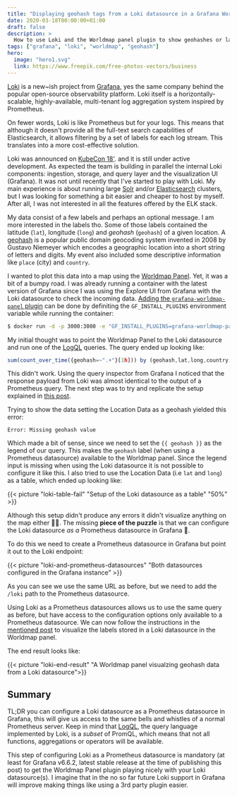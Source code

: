 ```yaml
---
title: "Displaying geohash tags from a Loki datasource in a Grafana Worldmap Panel"
date: 2020-03-18T00:00:00+01:00
draft: false
description: >
  How to use Loki and the Worldmap panel plugin to show geohashes or latitude/longitude pairs in a map.
tags: ["grafana", "loki", "worldmap", "geohash"]
hero:
  image: "hero1.svg"
  link: https://www.freepik.com/free-photos-vectors/business
---
```


[Loki](https://grafana.com/oss/loki/) is a new~ish project from [Grafana](https://grafana.com), yes
the same company behind the popular open-source observability platform. Loki itself is a
horizontally-scalable, highly-available, multi-tenant log aggregation system inspired by Prometheus.

On fewer words, Loki is like Prometheus but for your logs. This means that although it doesn't
provide all the full-text search capabilities of Elasticsearch, it allows filtering by a set of
labels for each log stream. This translates into a more cost-effective solution.

Loki was announced on [KubeCon
18'](https://kccna18.sched.com/event/GrXC/on-the-oss-path-to-full-observability-with-grafana-david-kaltschmidt-grafana-labs).
and it is still under active development. As expected the team is building in parallel the internal Loki
components: ingestion, storage, and query layer and the visualization UI (Grafana). It was not until recently that I've started to play with Loki. My main experience is about
running large [Solr](https://lucene.apache.org/solr/) and/or
[Elasticsearch](https://www.elastic.co/de/elasticsearch) clusters, but I was looking for something
a bit easier and cheaper to host by myself. After all, I was not interested in all
the features offered by the ELK stack.

My data consist of a few labels and perhaps an optional message. I am more interested in the labels
tho. Some of those labels contained the latitude (`lat`), longitude (`long`) and _geohash_
(`geohash`) of a given location. A [geohash](https://en.wikipedia.org/wiki/Geohash) is a popular
public domain geocoding system invented in 2008 by Gustavo Niemeyer which encodes a geographic
location into a short string of letters and digits. My event also included some descriptive
information like `place` (city) and `country`.

I wanted to plot this data into a map using the [Worldmap
Panel](https://grafana.com/grafana/plugins/grafana-worldmap-panel/installation). Yet, it was a bit of
a bumpy road. I was already running a container with the latest version of Grafana since I was using
the Explore UI from Grafana with the Loki datasource to check the incoming data. [Adding the
`grafana-worldmap-panel` plugin](https://grafana.com/docs/grafana/latest/installation/docker/#install-plugins-in-the-docker-container) can be done by definiting the `GF_INSTALL_PLUGINS` environment
variable while running the container:

```bash
$ docker run -d -p 3000:3000 -e "GF_INSTALL_PLUGINS=grafana-worldmap-panel" grafana/grafana
```

My initial thought was to point the Worldmap Panel to the Loki datasource and run one of the
[LogQL](https://github.com/grafana/loki/blob/master/docs/logql.md) queries. The query
ended up looking like:

```js
sum(count_over_time({geohash=~".+"}[1h])) by (geohash,lat,long,country,place)
```

This didn't work. Using the query inspector from Grafana I noticed that the response payload
from Loki was almost identical to the output of a Prometheus query. The next step was
to try and replicate the setup explained in [this
post](https://www.robustperception.io/using-geohashes-with-the-worldmap-panel-and-prometheus).

Trying to show the data setting the Location Data as a geohash yielded this error:

```
Error: Missing geohash value
```

Which made a bit of sense, since we need to set the `{{ geohash }}` as the legend of our query. This
makes the `geohash` label (when using a Prometheus datasource) available to the Worldmap panel. Since
the legend input is missing when using the Loki datasource it is not possible to configure it like this.
I also tried to use the Location Data (i.e `lat` and `long`) as a table, which ended up looking
like:

{{< picture "loki-table-fail" "Setup of the Loki datasource as a table" "50%" >}}

Although this setup didn't produce any errors it didn't visualize anything on the map either 🤷‍♂️.
The missing **piece of the puzzle** is that we can configure the Loki datasource _*as a*_ Prometheus
datasource in Grafana 🤯.

To do this we need to create a Prometheus datasource in Grafana but point it out to the Loki
endpoint:

{{< picture "loki-and-prometheus-datasources" "Both datasources configured in the Grafana instance" >}}

As you can see we use the same URL as before, but we need to add the `/loki` path to the Prometheus
datasource.

Using Loki as a Prometheus datasources allows us to use the same query as before, but have
access to the configuration options only available to a Prometheus datasource. We can now follow the
instructions in the [mentioned
post](https://www.robustperception.io/using-geohashes-with-the-worldmap-panel-and-prometheus) to
visualize the labels stored in a Loki datasource in the Worldmap panel.

The end result looks like:

{{< picture "loki-end-result" "A Worldmap panel visualzing geohash data from a Loki datasource">}}

## Summary

TL;DR you can configure a Loki datasource as a Prometheus datasource in Grafana, this will give us
access to the same bells and whistles of a normal Prometheus server. Keep in mind that
[LogQL](https://github.com/grafana/loki/blob/master/docs/logql.md), the query language implemented by
Loki, is a _subset_ of PromQL, which means that not all functions, aggregations or operators will be
available.

This step of configuring Loki as a Prometheus datasource is mandatory (at least for Grafana v6.6.2,
latest stable release at the time of publishing this post) to get the Worldmap Panel plugin playing
nicely with your Loki datasource(s). I imagine that in the no so far future Loki support in Grafana
will improve making things like using a 3rd party plugin easier.
